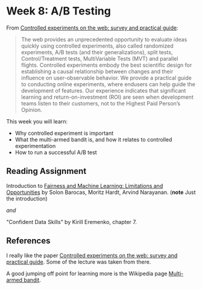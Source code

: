 # Week 8: A/B Testing

From [Controlled experiments on the web: survey and practical guide](http://www.robotics.stanford.edu/~ronnyk/2009controlledExperimentsOnTheWebSurvey.pdf):

> The web provides an unprecedented opportunity to evaluate ideas quickly using controlled experiments, also called randomized experiments, A/B tests (and their generalizations), split tests, Control/Treatment tests, MultiVariable Tests (MVT) and parallel flights. Controlled experiments embody the best scientific design for establishing a causal relationship between changes and their influence on user-observable behavior. We provide a practical guide to conducting online experiments, where endusers can help guide the development of features. Our experience indicates that significant learning and return-on-investment (ROI) are seen when development teams listen to their customers, not to the Highest Paid Person’s Opinion.

This week you will learn:

* Why controlled experiment is important
* What the multi-armed bandit is, and how it relates to controlled experimentation
* How to run a successful A/B test

## Reading Assignment

Introduction to [Fairness and Machine Learning: Limitations and Opportunities](https://fairmlbook.org/pdf/fairmlbook.pdf) by Solon Barocas, Moritz Hardt, Arvind Narayanan. (**note** Just the introduction)

*and*

"Confident Data Skills" by Kirill Eremenko, chapter 7.

## References

I really like the paper [Controlled experiments on the web: survey and practical guide](http://www.robotics.stanford.edu/~ronnyk/2009controlledExperimentsOnTheWebSurvey.pdf).  Some of the lecture was taken from there.

A good jumping off point for learning more is the Wikipedia page [Multi-armed bandit](https://en.wikipedia.org/wiki/Multi-armed_bandit).
